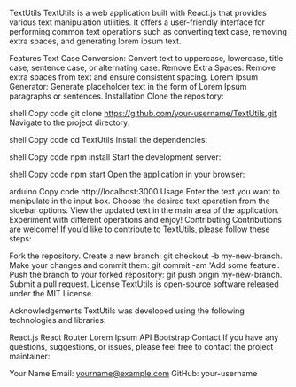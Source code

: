 TextUtils
TextUtils is a web application built with React.js that provides various text manipulation utilities. It offers a user-friendly interface for performing common text operations such as converting text case, removing extra spaces, and generating lorem ipsum text.

Features
Text Case Conversion: Convert text to uppercase, lowercase, title case, sentence case, or alternating case.
Remove Extra Spaces: Remove extra spaces from text and ensure consistent spacing.
Lorem Ipsum Generator: Generate placeholder text in the form of Lorem Ipsum paragraphs or sentences.
Installation
Clone the repository:

shell
Copy code
git clone https://github.com/your-username/TextUtils.git
Navigate to the project directory:

shell
Copy code
cd TextUtils
Install the dependencies:

shell
Copy code
npm install
Start the development server:

shell
Copy code
npm start
Open the application in your browser:

arduino
Copy code
http://localhost:3000
Usage
Enter the text you want to manipulate in the input box.
Choose the desired text operation from the sidebar options.
View the updated text in the main area of the application.
Experiment with different operations and enjoy!
Contributing
Contributions are welcome! If you'd like to contribute to TextUtils, please follow these steps:

Fork the repository.
Create a new branch: git checkout -b my-new-branch.
Make your changes and commit them: git commit -am 'Add some feature'.
Push the branch to your forked repository: git push origin my-new-branch.
Submit a pull request.
License
TextUtils is open-source software released under the MIT License.

Acknowledgements
TextUtils was developed using the following technologies and libraries:

React.js
React Router
Lorem Ipsum API
Bootstrap
Contact
If you have any questions, suggestions, or issues, please feel free to contact the project maintainer:

Your Name
Email: yourname@example.com
GitHub: your-username
